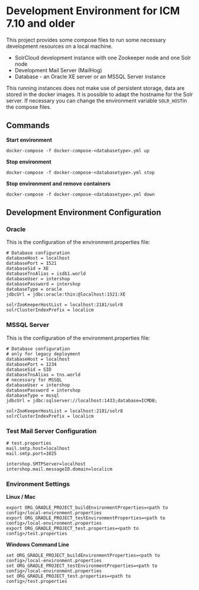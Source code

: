 # Development Environment for ICM 7.10 and older

This project provides some compose files to run some necessary development resources on a local machine.

- SolrCloud development instance with one Zookeeper node and one Solr node
- Development Mail Server (MailHog)
- Database - an Oracle XE server or an MSSQL Server instance

This running instances does not make use of persistent storage, data are stored in the docker images. It is possible to adapt the hostname for the Solr server. If necessary you can change the environment variable `SOLR_HOST`in the compose files. 

## Commands

**Start environment**
```
docker-compose -f docker-compose-<databasetype>.yml up
```

**Stop environment**
```
docker-compose -f docker-compose-<databasetype>.yml stop
```

**Stop environment and remove containers**
```
docker-compose -f docker-compose-<databasetype>.yml down
```

## Development Environment Configuration

### Oracle

This is the configuration of the environment.properties file:
```
# Database configuration
databaseHost = localhost
databasePort = 1521
databaseSid = XE
databaseTnsAlias = isdb1.world
databaseUser = intershop
databasePassword = intershop
databaseType = oracle
jdbcUrl = jdbc:oracle:thin:@localhost:1521:XE

solrZooKeeperHostList = localhost:2181/solr8
solrClusterIndexPrefix = localicm
```

### MSSQL Server

This is the configuration of the environment.properties file:
```
# Database configuration
# only for legacy deployment
databaseHost = localhost
databasePort = 1234
databaseSid = SID
databaseTnsAlias = tns.world
# necessary for MSSQL
databaseUser = intershop
databasePassword = intershop
databaseType = mssql
jdbcUrl = jdbc:sqlserver://localhost:1433;database=ICMDB;

solrZooKeeperHostList = localhost:2181/solr8
solrClusterIndexPrefix = localicm
```

### Test Mail Server Configuration

```
# test.properties
mail.smtp.host=localhost
mail.smtp.port=1025

intershop.SMTPServer=localhost
intershop.mail.messageID.domain=localicm
```

### Environment Settings

**Linux / Mac**
```
export ORG_GRADLE_PROJECT_buildEnvironmentProperties=<path to config>/local-environment.properties
export ORG_GRADLE_PROJECT_testEnvironmentProperties=<path to config>/local-environment.properties
export ORG_GRADLE_PROJECT_test.properties=<path to config>/test.properties
```

**Windows Command Line**
```
set ORG_GRADLE_PROJECT_buildEnvironmentProperties=<path to config>/local-environment.properties
set ORG_GRADLE_PROJECT_testEnvironmentProperties=<path to config>/local-environment.properties
set ORG_GRADLE_PROJECT_test.properties=<path to config>/test.properties
```

